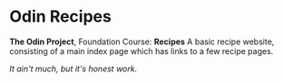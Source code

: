 # Odin Recipes

**The Odin Project**, Foundation Course: **Recipes**
A basic recipe website, consisting of a main index page which has links to a few recipe pages.

*It ain't much, but it's honest work.*
